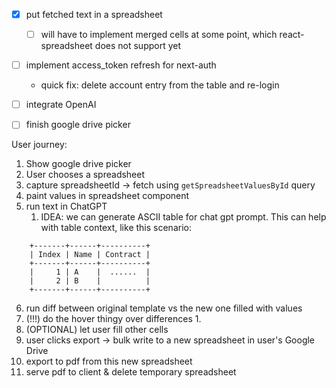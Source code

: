- [x] put fetched text in a spreadsheet
  - [ ] will have to implement merged cells at some point, which react-spreadsheet does not support yet
- [ ] implement access_token refresh for next-auth
  - quick fix: delete account entry from the table and re-login
- [ ] integrate OpenAI
- [ ] finish google drive picker


User journey:
1. Show google drive picker
2. User chooses a spreadsheet
3. capture spreadsheetId -> fetch using `getSpreadsheetValuesById` query
4. paint values in spreadsheet component
5. run text in ChatGPT
   1. IDEA: we can generate ASCII table for chat gpt prompt. This can help with table context, like this scenario:

```
    +-------+------+----------+
    | Index | Name | Contract |
    +-------+------+----------+
    |     1 | A    |  ......  |
    |     2 | B    |          |
    +-------+------+----------+
```
6. run diff between original template vs the new one filled with values
7. (!!!) do the hover thingy over differences
   1. 
8. (OPTIONAL) let user fill other cells
9.  user clicks export -> bulk write to a new spreadsheet in user's Google Drive
10. export to pdf from this new spreadsheet
11. serve pdf to client & delete temporary spreadsheet